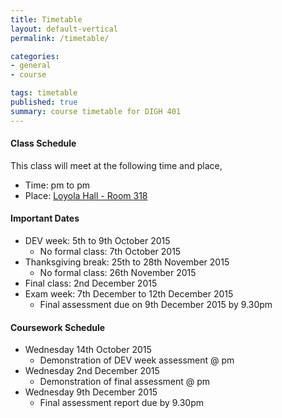 ```yaml
---
title: Timetable
layout: default-vertical
permalink: /timetable/

categories:
- general
- course

tags: timetable
published: true
summary: course timetable for DIGH 401
---
```


#### Class Schedule

This class will meet at the following time and place,

* Time: pm to pm
* Place: [Loyola Hall - Room 318](http://www.luc.edu/media/lucedu/lsc.pdf)

#### Important Dates

* DEV week: 5th to 9th October 2015
	* No formal class: 7th October 2015
* Thanksgiving break: 25th to 28th November 2015
	* No formal class: 26th November 2015
* Final class: 2nd December 2015
* Exam week: 7th December to 12th December 2015
	* Final assessment due on 9th December 2015 by 9.30pm
	
#### Coursework Schedule

* Wednesday 14th October 2015
  * Demonstration of DEV week assessment @ pm
* Wednesday 2nd December 2015
  * Demonstration of final assessment @ pm
* Wednesday 9th December 2015
  * Final assessment report due by 9.30pm
